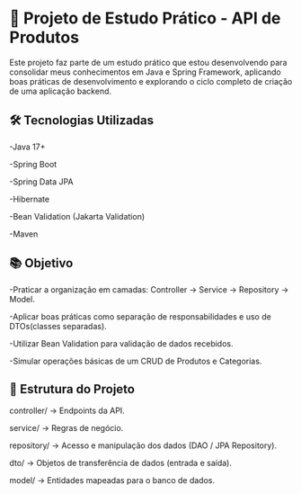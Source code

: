 # 📌 Projeto de Estudo Prático - API de Produtos

Este projeto faz parte de um estudo prático que estou desenvolvendo para consolidar meus conhecimentos em Java e Spring Framework, aplicando boas práticas de desenvolvimento e explorando o ciclo completo de criação de uma aplicação backend.

## 🛠️ Tecnologias Utilizadas
-Java 17+

-Spring Boot

-Spring Data JPA

-Hibernate

-Bean Validation (Jakarta Validation)

-Maven

## 📚 Objetivo
-Praticar a organização em camadas: Controller → Service → Repository → Model.

-Aplicar boas práticas como separação de responsabilidades e uso de DTOs(classes separadas).

-Utilizar Bean Validation para validação de dados recebidos.

-Simular operações básicas de um CRUD de Produtos e Categorias.


## 📂 Estrutura do Projeto

controller/ → Endpoints da API.

service/ → Regras de negócio.

repository/ → Acesso e manipulação dos dados (DAO / JPA Repository).

dto/ → Objetos de transferência de dados (entrada e saída).

model/ → Entidades mapeadas para o banco de dados.
